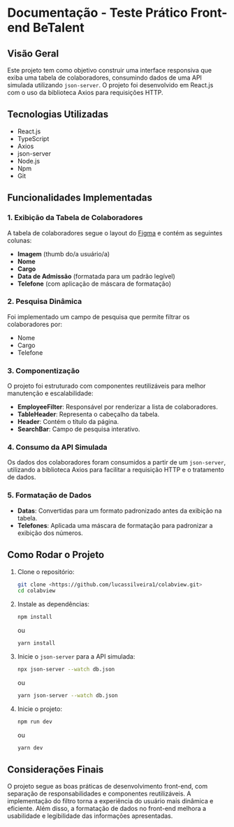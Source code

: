 # Documentação - Teste Prático Front-end BeTalent

## Visão Geral

Este projeto tem como objetivo construir uma interface responsiva que exiba uma tabela de colaboradores, consumindo dados de uma API simulada utilizando `json-server`. O projeto foi desenvolvido em React.js com o uso da biblioteca Axios para requisições HTTP.

## Tecnologias Utilizadas

-   React.js
-   TypeScript
-   Axios
-   json-server
-   Node.js
-   Npm
-   Git

## Funcionalidades Implementadas

### 1. Exibição da Tabela de Colaboradores

A tabela de colaboradores segue o layout do [Figma](https://www.figma.com/design/yw6th52zE9bubewc6ayTg5/Teste-T%C3%A9cnico-Frontend-BeTalent?node-id=0-1&p=f&t=TCsnivODYEsFa2J2-0) e contém as seguintes colunas:

-   **Imagem** (thumb do/a usuário/a)
-   **Nome**
-   **Cargo**
-   **Data de Admissão** (formatada para um padrão legível)
-   **Telefone** (com aplicação de máscara de formatação)

### 2. Pesquisa Dinâmica

Foi implementado um campo de pesquisa que permite filtrar os colaboradores por:

-   Nome
-   Cargo
-   Telefone

### 3. Componentização

O projeto foi estruturado com componentes reutilizáveis para melhor manutenção e escalabilidade:

-   **EmployeeFilter**: Responsável por renderizar a lista de colaboradores.
-   **TableHeader**: Representa o cabeçalho da tabela.
-   **Header**: Contém o título da página.
-   **SearchBar**: Campo de pesquisa interativo.

### 4. Consumo da API Simulada

Os dados dos colaboradores foram consumidos a partir de um `json-server`, utilizando a biblioteca Axios para facilitar a requisição HTTP e o tratamento de dados.

### 5. Formatação de Dados

-   **Datas**: Convertidas para um formato padronizado antes da exibição na tabela.
-   **Telefones**: Aplicada uma máscara de formatação para padronizar a exibição dos números.

## Como Rodar o Projeto

1. Clone o repositório:
    ```sh
    git clone <https://github.com/lucassilveira1/colabview.git>
    cd colabview
    ```
2. Instale as dependências:
    ```sh
    npm install
    ```
    ou
    ```sh
    yarn install
    ```
3. Inicie o `json-server` para a API simulada:
    ```sh
    npx json-server --watch db.json
    ```
    ou
    ```sh
    yarn json-server --watch db.json
    ```
4. Inicie o projeto:
    ```sh
    npm run dev
    ```
    ou
    ```sh
    yarn dev
    ```

## Considerações Finais

O projeto segue as boas práticas de desenvolvimento front-end, com separação de responsabilidades e componentes reutilizáveis. A implementação do filtro torna a experiência do usuário mais dinâmica e eficiente. Além disso, a formatação de dados no front-end melhora a usabilidade e legibilidade das informações apresentadas.

